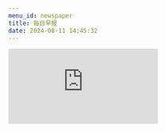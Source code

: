 ```yaml
---
menu_id: newspaper
title: 每日早报
date: 2024-08-11 14:45:32
---
```


![地址](https://api.jun.la/60s.php?format=image)